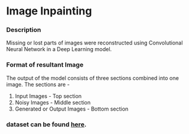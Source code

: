# Image Inpainting

### Description 
Missing or lost parts of images were reconstructed using Convolutional Neural Network in a Deep Learning model.

### Format of resultant Image
The output of the model consists of three sections combined into one image.
The sections are - 
1. Input Images - Top section 
2. Noisy Images - Middle section
3. Generated or Output Images - Bottom section

### dataset can be found [here](https://drive.google.com/open?id=1zA9zAo9CKvW90Q5-TWza6nNPdDLGU8kl).